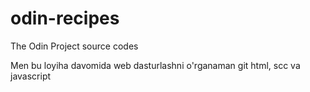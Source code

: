 # odin-recipes
The Odin Project source codes


Men bu loyiha davomida web dasturlashni o'rganaman
git
html, scc va javascript

